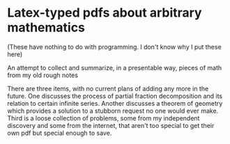 # Latex-typed pdfs about arbitrary mathematics
(These have nothing to do with programming. I don't know why I put these here)

An attempt to collect and summarize, in a presentable way, pieces of math from my old rough notes

There are three items, with no current plans of adding any more in the future. One discusses the process of partial fraction decomposition and its relation to certain infinite series. Another discusses a theorem of geometry which provides a solution to a stubborn request no one would ever make. Third is a loose collection of problems, some from my independent discovery and some from the internet, that aren't too special to get their own pdf but special enough to save.

